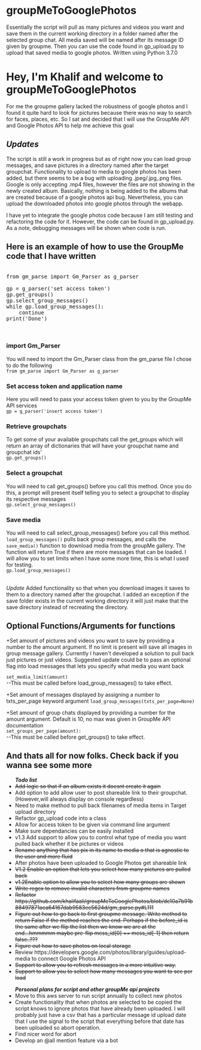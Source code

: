 # groupMeToGooglePhotos

Essentially the script will pull as many pictures and videos you want and save them in the current working directory in a folder named after the selected group chat. All media saved will be named after its message ID given by groupme. Then you can use the code found in gp_upload.py to upload that saved media to google photos. Written using Python 3.7.0
<!DOCTYPE html>
<h1>Hey, I'm Khalif and welcome to groupMeToGooglePhotos</h1>

<p>For me the groupme gallery lacked the robustness of google photos and I found it quite hard to look for pictures because there was no way
to search for faces, places, etc. So I sat and decided that I will use the GroupMe API and Google Photos API to help me achieve this goal</p>

<h2><em>Updates</em></h2>
<p>The script is still a work in progress but as of right now you can load group messages, and save pictures in a directory named after
 the target groupchat. Functionality to upload to media to google photos has been added, but there seems to be a bug with uploading .jpeg/.jpg,.png files. Google is only accepting .mp4 files, however the files are not showing in the newly created album. Basically, nothing is being added to the albums that are created because of a google photos api bug. Nevertheless, you can upload the downloaded photos into google photos through the webapp.</p>

I have yet to integrate the google photos code because I am still testing and refactoring the code for it. However, the code can be found in gp_upload.py. As a note, debugging messages will be shown when code is run.


<h2>Here is an example of how to use the GroupMe code that I have written</h2>

<pre>

from gm_parse import Gm_Parser as g_parser

gp = g_parser('set access token')
gp.get_groups()
gp.select_group_messages()
while gp.load_group_messages(): 
    continue
print('Done')


</pre>


<h3> import Gm_Parser </h3>
You will need to import the Gm_Parser class from the gm_parse file
I chose to do the following
<br><code>from gm_parse import Gm_Parser as g_parser</code>

<h3> Set access token and application name </h3>
Here you will need to pass your access token given to you by the GroupMe API services
<br><code>gp = g_parser('insert access token')</code>

<h3>Retrieve groupchats</h3>
To get some of your available groupchats call the get_groups which will return an array of dictionaries that will have your groupchat name and groupchat ids'
<br><code>gp.get_groups()</code>

<h3>Select a groupchat</h3>
You will need to call get_groups() before you call this method. Once you do this, a prompt will present itself telling you to select a groupchat
to display its respective messages
<br><code>gp.select_group_messages()</code>

<h3>Save media</h3>
You will need to call select_group_messages() before you call this method. <code>load_group_messages()</code> pulls back group messages, and calls the <code> save_media()</code> function to download media from the groupMe gallery. The function will return True if there are more messages that can be loaded.
I will allow you to set limits when I have some more time, this is what I used for testing.
<br><code>gp.load_group_messages()</code>

<br><em>Update</em> Added functionality so that when you download images it saves to them to a directory named after the groupchat.
I added an exception if the save folder exists in the current working directory it will just make that the save directory instead
of recreating the directory.

<h2>Optional Functions/Arguments for functions</h2>
+Set amount of pictures and videos you want to save by providing a number to the amount argument. If no limit is present will save all images in group message gallery. Currently I haven't developed a solution to pull back just pictures or just videos. Suggested update could be to pass an optional flag into load messages that lets you specify what media you want back

<code>set_media_limit(amount)</code><br>
  --This must be called before load_group_messages() to take effect.

+Set amount of messages displayed by assigning a number to txts_per_page keyword argument
<code>load_group_messages(txts_per_page=None)</code>

+Set amount of group chats displayed by providing a number for the amount argument. Default is 10, no max was given in GroupMe API documentation<br>
<code>set_groups_per_page(amount):</code><br>
 --This must be called before get_groups() to take effect.




<h2> And thats all for now folks. Check back if you wanna see some more</h2>


<ul><em><b>Todo list</b></em>
 <li><strike>Add logic so that if an album exists it doesnt create it again</strike></li>
 <li>Add option to add allow user to post shareable link to their groupchat. (However,will always display on console regardless)</li>
 <li>Need to make method to pull back filenames of media items in Target upload directory</li>
 <li>Refactor gp_upload code into a class</li>
 <li>Allow for access token to be given via command line argument</li>
 <li>Make sure dependancies can be easily installed</li>
 <li>v1.3 Add support to allow you to control what type of media you want pulled back whether it be pictures or videos</strike></li> 
 <li><strike>Rename anything that has pix in its name to media o that is agnostic to the user and more fluid</strike></li>
 <li>After photos have been uploaded to Google Photos get shareable link</li>
 <li><strike>V1.2 Enable an option that lets you select how many pictures are pulled back</strike> </li>
 <li><strike>v1.2Enable option to allow you to select how many groups are shown</strike></li>
 <li><strike>Write regex to remove invalid characters from groupme names</strike></li>
 <li><strike>Refactor https://github.com/khalifaali/groupMeToGooglePhotos/blob/dc10a7b91b88497871aea64167dab9583ee5624d/gm_parse.py#L111</strike></li>
 <li><strike>Figure out how to go back to first groupme message. Write method to return False if the method reaches the end. Perhaps if the
 before_id is the same after we flip the list then we know we are at the end...hmmmmm maybe pre-flip mess_id[0] == mess_id[-1] then return false..???</strike></li>
  <li><strike>Figure out how to save photos on local storage</strike></li>
  <li>Review https://developers.google.com/photos/library/guides/upload-media to connect Google Photos API</li>
  <li> <strike>Support to allow you to refresh messages in a more intuitive way.</strike></li>
 <li><strike>Support to allow you to select how many messages you want to see per load</strike></li>
</ul>

<ul><em><b>Personal plans for script and other groupMe api projects</b></em>
<li>Move to this aws server to run script annually to collect new photos</li>
<li>Create functionality that when photos are selected to be copied the script knows to ignore photos that have already been uploaded. I will probably just have a csv that 
has a particular message id upload date that I use the signal to the script that everything before that date has been uploaded so abort operation.</li>
<li>Find nicer word for abort</li>
<li>Develop an @all mention feature via a bot</li>


